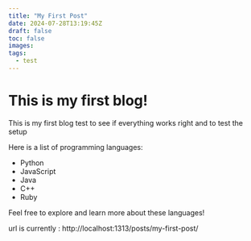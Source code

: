 ```yaml
---
title: "My First Post"
date: 2024-07-28T13:19:45Z
draft: false
toc: false
images:
tags:
  - test
---
```


# This is my first blog!

This is my first blog test to see if everything works right and to test the setup

Here is a list of programming languages:

- Python
- JavaScript
- Java
- C++
- Ruby

Feel free to explore and learn more about these languages!

url is currently : http://localhost:1313/posts/my-first-post/